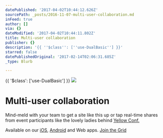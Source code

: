 ```yaml
---
datePublished: '2017-04-02T10:44:12.626Z'
sourcePath: _posts/2016-11-07-multi-user-collaboration.md
inFeed: true
author: []
via: {}
dateModified: '2017-04-02T10:44:11.802Z'
title: Multi-user collaboration
publisher: {}
description: '{{ ''$class'': [''use-DualBasic''] }}'
starred: false
datePublishedOriginal: '2017-02-14T02:06:31.685Z'
_type: Blurb

---
```

{{ '$class': \['use-DualBasic'\] }}
![](https://the-grid-user-content.s3-us-west-2.amazonaws.com/8fb11765-80d9-4e7e-8c79-020d052d75e4.jpg)

# Multi-user collaboration

Mind-meld with your team to get a site like this up or tap real-time shares from event participants like the lovely ladies behind [Yellow Conf.][0]

Available on our [iOS][1], [Android][2] and Web apps.
[Join the Grid][3]

[0]: http://yellow.community/
[1]: https://itunes.apple.com/us/app/the-grid./id990744597?ls=1&mt=8
[2]: https://play.google.com/store/apps/details?id=io.thegrid.app&hl=en
[3]: https://plan.thegrid.io/?plan=pro